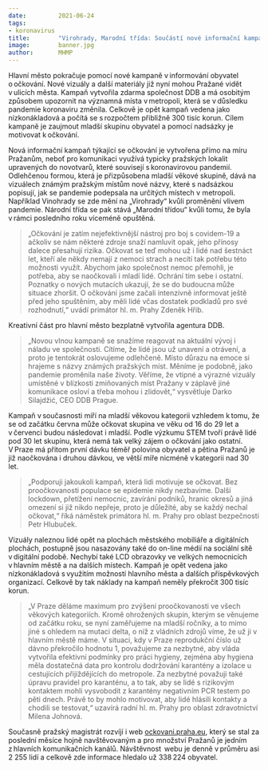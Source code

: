 ```yaml
---
date:         2021-06-24
tags:         
- koronavirus
title:        "Virohrady, Marodní třída: Součástí nové informační kampaně k očkování jsou slovní hříčky"
image: 	      banner.jpg
author:       MHMP
---
```


Hlavní město pokračuje pomocí nové kampaně v informování obyvatel o očkování. Nové vizuály a další materiály již nyní mohou Pražané vidět v ulicích města. Kampaň vytvořila zdarma společnost DDB a má osobitým způsobem upozornit na významná místa v metropoli, která se v důsledku pandemie koronaviru změnila. Celkově je opět kampaň vedena jako nízkonákladová a počítá se s rozpočtem přibližně 300 tisíc korun. Cílem kampaně je zaujmout mladší skupinu obyvatel a pomocí nadsázky je motivovat k očkování. 

Nová informační kampaň týkající se očkování je vytvořena přímo na míru Pražanům, neboť pro komunikaci využívá typicky pražských lokalit upravených do novotvarů, které souvisejí s koronavirovou pandemií. Odlehčenou formou, která je přizpůsobena mladší věkové skupině, dává na vizuálech známým pražským místům nové názvy, které s nadsázkou popisují, jak se pandemie podepsala na určitých místech v metropoli. Například Vinohrady se zde mění na „Virohrady“ kvůli proměnění vlivem pandemie. Národní třída se pak stává „Marodní třídou“ kvůli tomu, že byla v rámci posledního roku víceméně opuštěná.  

> „Očkování je zatím nejefektivnější nástroj pro boj s covidem-19 a ačkoliv se nám některé zdroje snaží namluvit opak, jeho přínosy dalece přesahují rizika. Očkovat se teď mohou už i lidé nad šestnáct let, kteří ale někdy nemají z nemoci strach a necítí tak potřebu této možnosti využít. Abychom jako společnost nemoc přemohli, je potřeba, aby se naočkovali i mladí lidé. Ochrání tím sebe i ostatní. Poznatky o nových mutacích ukazují, že se do budoucna může situace zhoršit. O očkování jsme začali intenzivně informovat ještě před jeho spuštěním, aby měli lidé včas dostatek podkladů pro své rozhodnutí,“ uvádí primátor hl. m. Prahy Zdeněk Hřib. 

Kreativní část pro hlavní město bezplatně vytvořila agentura DDB. 

> „Novou vlnou kampaně se snažíme reagovat na aktuální vývoj i náladu ve společnosti. Cítíme, že lidé jsou už unavení a otrávení, a proto je tentokrát oslovujeme odlehčeně. Místo důrazu na emoce si hrajeme s názvy známých pražských míst. Měníme je podobně, jako pandemie proměnila naše životy. Věříme, že vtipné a výrazné vizuály umístěné v blízkosti zmiňovaných míst Pražany v záplavě jiné komunikace osloví a třeba mohou i zlidovět,“ vysvětluje Darko Silajdžić, CEO DDB Prague. 

Kampaň v současnosti míří na mladší věkovou kategorii vzhledem k tomu, že se od začátku června může očkovat skupina ve věku od 16 do 29 let a v červenci budou následovat i mladší. Podle výzkumu STEM tvoří právě lidé pod 30 let skupinu, která nemá tak velký zájem o očkování jako ostatní. V Praze má přitom první dávku téměř polovina obyvatel a pětina Pražanů je již naočkována i druhou dávkou, ve větší míře nicméně v kategorii nad 30 let.  

> „Podporuji jakoukoli kampaň, která lidi motivuje se očkovat. Bez proočkovanosti populace se epidemie nikdy nezbavíme. Další lockdown, přetížení nemocnic, zavírání podniků, hranic okresů a jiná omezení si již nikdo nepřeje, proto je důležité, aby se každý nechal očkovat,“ říká náměstek primátora hl. m. Prahy pro oblast bezpečnosti Petr Hlubuček.

Vizuály naleznou lidé opět na plochách městského mobiliáře a digitálních plochách, postupně jsou nasazovány také do on-line médií na sociální sítě v digitální podobě. Nechybí také LCD obrazovky ve velkých nemocnicích v hlavním městě a na dalších místech. Kampaň je opět vedena jako nízkonákladová s využitím možností hlavního města a dalších příspěvkových organizací. Celkově by tak náklady na kampaň neměly překročit 300 tisíc korun.  

> „V Praze děláme maximum pro zvýšení proočkovanosti ve všech věkových kategoriích. Kromě ohrožených skupin, kterým se věnujeme od začátku roku, se nyní zaměřujeme na mladší ročníky, a to mimo jiné s ohledem na mutaci delta, o níž z vládních zdrojů víme, že už ji v hlavním městě máme. V situaci, kdy v Praze reprodukční číslo už dávno překročilo hodnotu 1, považujeme za nezbytné, aby vláda vytvořila efektivní podmínky pro práci hygieny, zejména aby hygiena měla dostatečná data pro kontrolu dodržování karantény a izolace u cestujících přijíždějících do metropole. Za nezbytné považuji také úpravu pravidel pro karanténu, a to tak, aby se lidé s rizikovým kontaktem mohli vysvobodit z karantény negativním PCR testem po pěti dnech. Právě to by mohlo motivovat, aby lidé hlásili kontakty a chodili se testovat,“ uzavírá radní hl. m. Prahy pro oblast zdravotnictví Milena Johnová.

Současně pražský magistrát rozvíjí i web [ockovani.praha.eu](https://ockovani.praha.eu/), který se stal za poslední měsíce hojně navštěvovaným a pro množství Pražanů je jedním z hlavních komunikačních kanálů. Návštěvnost  webu je denně v průměru asi 2 255 lidí a celkově zde informace hledalo už 338 224 obyvatel.  
